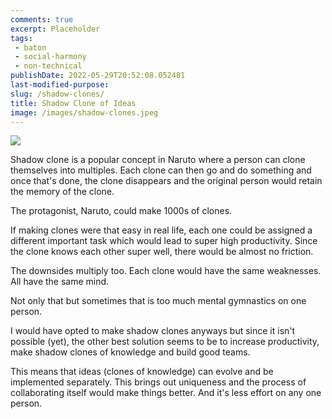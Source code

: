 ```yaml
---
comments: true
excerpt: Placeholder 
tags:
 - baton
 - social-harmony
 - non-technical
publishDate: 2022-05-29T20:52:08.052481
last-modified-purpose:
slug: /shadow-clones/
title: Shadow Clone of Ideas
image: /images/shadow-clones.jpeg
---
```

![](/images/shadow-clones.jpeg)

Shadow clone is a popular concept in Naruto where a person can clone themselves into multiples. Each clone can then go and do something and once that's done, the clone disappears and the original person would retain the memory of the clone.

The protagonist, Naruto, could make 1000s of clones.

If making clones were that easy in real life, each one could be assigned a different important task which would lead to super high productivity. Since the clone knows each other super well, there would be almost no friction.

The downsides multiply too. Each clone would have the same weaknesses. All have the same mind.

Not only that but sometimes that is too much mental gymnastics on one person.

I would have opted to make shadow clones anyways but since it isn't possible (yet), the other best solution seems to be to increase productivity, make shadow clones of knowledge and build good teams.

This means that ideas (clones of knowledge) can evolve and be implemented separately. This brings out uniqueness and the process of collaborating itself would make things better. And it's less effort on any one person.